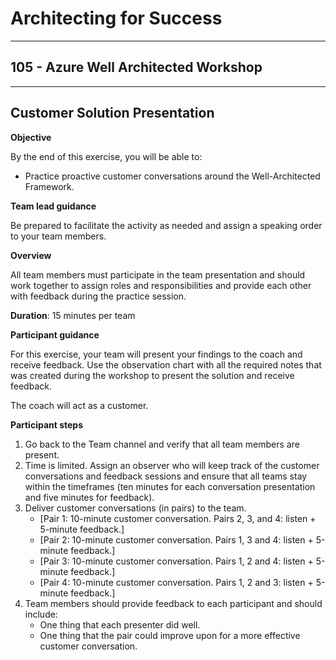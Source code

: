 # Architecting for Success

---

## 105 - Azure Well Architected Workshop

---

## Customer Solution Presentation

**Objective**

By the end of this exercise, you will be able to:
* Practice proactive customer conversations around the Well-Architected Framework.

**Team lead guidance**

Be prepared to facilitate the activity as needed and assign a speaking order to your team members.

**Overview**

All team members must participate in the team presentation and should work together to assign roles and responsibilities and provide each other with feedback during the practice session.

**Duration**: 15 minutes per team

**Participant guidance**

For this exercise, your team will present your findings to the coach and receive feedback. Use the observation chart with all the required notes that was created during the workshop to present the solution and receive feedback.

The coach will act as a customer.

**Participant steps**

1. Go back to the Team channel and verify that all team members are present.
2. Time is limited. Assign an observer who will keep track of the customer conversations and feedback sessions and ensure that all teams stay within the timeframes (ten minutes for each conversation presentation and five minutes for feedback).
3. Deliver customer conversations (in pairs) to the team.
   * [Pair 1: 10-minute customer conversation. Pairs 2, 3, and 4: listen + 5-minute feedback.]  
   * [Pair 2: 10-minute customer conversation. Pairs 1, 3 and 4: listen + 5-minute feedback.]  
   * [Pair 3: 10-minute customer conversation. Pairs 1, 2 and 4: listen + 5-minute feedback.]  
   * [Pair 4: 10-minute customer conversation. Pairs 1, 2 and 3: listen + 5-minute feedback.]
4. Team members should provide feedback to each participant and should include:
   * One thing that each presenter did well.
   * One thing that the pair could improve upon for a more effective customer conversation.
